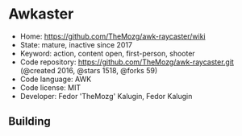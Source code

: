 # Awkaster

- Home: https://github.com/TheMozg/awk-raycaster/wiki
- State: mature, inactive since 2017
- Keyword: action, content open, first-person, shooter
- Code repository: https://github.com/TheMozg/awk-raycaster.git (@created 2016, @stars 1518, @forks 59)
- Code language: AWK
- Code license: MIT
- Developer: Fedor 'TheMozg' Kalugin, Fedor Kalugin

## Building
